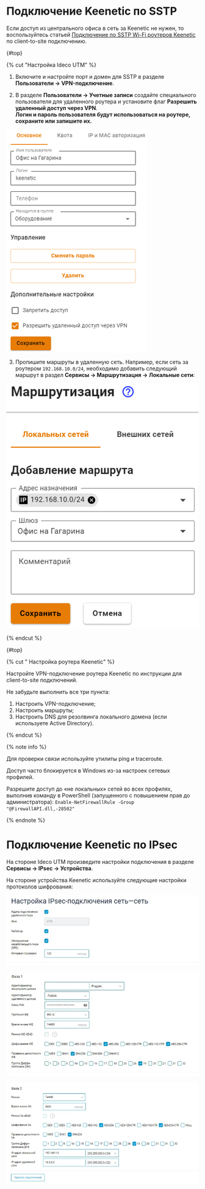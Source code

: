 # Подключение Keenetic по SSTP

Если доступ из центрального офиса в сеть за Keenetic не нужен, то воспользуйтесь статьей [Подключение по SSTP Wi-Fi роутеров Keenetic](../../../../recipes/popular-recipes/vpn/sstp-connecting-keenetic-wi-fi-routers.md) по client-to-site подключению.

{#top}

{% cut "Настройка Ideco UTM" %}

1. Включите и настройте порт и домен для SSTP в разделе **Пользователи -> VPN-подключение**.

2. В разделе **Пользователи -> Учетные записи** создайте специального пользователя для удаленного роутера и установите флаг **Разрешить удаленный доступ через VPN**. \
**Логин и пароль пользователя будут использоваться на роутере, сохраните или запишите их.**

![](../../../../../_images/keenetic-connection1.png)

3. Пропишите маршруты в удаленную сеть. Например, если сеть за роутером `192.168.10.0/24`, необходимо добавить следующий маршрут в раздел **Сервисы -> Маршрутизация -> Локальные сети**:

![](../../../../../_images/keenetic-connection2.png)

{% endcut %}

{#top}

{% cut " Настройка роутера Keenetic" %}

Настройте VPN-подключение роутера Keenetic по инструкции для client-to-site подключений.

Не забудьте выполнить все три пункта:

1. Настроить VPN-подключение;
2. Настроить маршруты;
3. Настроить DNS для резолвинга локального домена (если используете Active Directory).

{% endcut %}

{% note info %}

Для проверки связи используйте утилиты ping и traceroute.

Доступ часто блокируется в Windows из-за настроек сетевых профилей.

Разрешите доступ до «не локальных» сетей во всех профилях, выполнив команду в PowerShell (запущенного с повышением прав до администратора): `Enable-NetFirewallRule -Group "@FirewallAPI.dll,-28502"`

{% endnote %}

# Подключение Keenetic по IPsec

На стороне Ideco UTM произведите настройки подключения в разделе **Сервисы -> IPsec -> Устройства**.

На стороне устройства Keenetic используйте следующие настройки протоколов шифрования:

![](../../../../../_images/keenetic-connection3.jpg)

![](../../../../../_images/keenetic-connection4.jpg)

![](../../../../../_images/keenetic-connection5.jpg)
